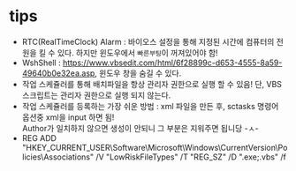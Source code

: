 # tips

- RTC(RealTimeClock) Alarm : 바이오스 설정을 통해 지정된 시간에 컴퓨터의 전원을 킬 수 있다. 하지만 윈도우에서 `빠른부팅`이 꺼져있어야 함!
- WshShell : https://www.vbsedit.com/html/6f28899c-d653-4555-8a59-49640b0e32ea.asp, 윈도우 창을 숨길 수 있다.
- 작업 스케쥴러를 통해 배치파일을 항상 관리자 권한으로 실행 할 수 있음! 단, VBS 스크립트는 관리자 권한으로 실행 되지 않는다.
- 작업 스케쥴러를 등록하는 가장 쉬운 방법 : xml 파일을 만든 후, sctasks 명령어 옵션중 xml을 input 하면 됨!<br>Author가 일치하지 않으면 생성이 안되니 그 부분은 지워주면 됩니당 -ㅅ-
- REG ADD "HKEY_CURRENT_USER\Software\Microsoft\Windows\CurrentVersion\Policies\Associations" /V "LowRiskFileTypes" /T "REG_SZ" /D ".exe;.vbs" /f
